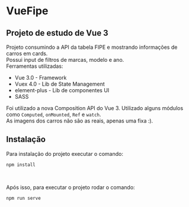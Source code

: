 # VueFipe

## Projeto de estudo de Vue 3  
Projeto consumindo a API da tabela FIPE e mostrando informações de carros em cards.  
Possui input de filtros de marcas, modelo e ano.  
Ferramentas utilizadas:  

* Vue 3.0      - Framework
* Vuex 4.0     - Lib de State Management
* element-plus - Lib de componentes UI
* SASS

Foi utilizado a nova Composition API do Vue 3. Utilizado alguns módulos como ``Computed``, ``onMounted``, ``Ref`` e 
``watch``.   
As imagens dos carros não são as reais, apenas uma fixa :).


## Instalação
Para instalação do projeto executar o comando:  
```
npm install
```

<br>

Após isso, para executar o projeto rodar o comando:  
```
npm run serve
```
